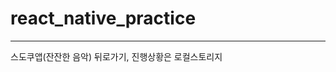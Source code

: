 # react_native_practice
---
스도쿠앱(잔잔한 음악)
뒤로가기, 진행상황은 로컬스토리지
<!-- 맥북에서 체크 후 실행하기 -->
<!-- 2023.03.02 desktop github check -->
<!-- 2023.03.02 Win Laptop github check -->
<!--  -->
